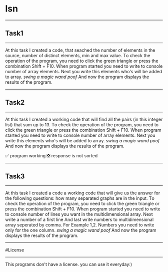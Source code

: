 # lsn
____
 ## Task1
____
At this task I created a code, that seached the number of elements in the source, number of distinct elements, min and max value. 
Тo check the operation of the program, you need to click the green triangle or press the combination Shift + F10.
When program started you need to write to console number of array elements.
Next you write this elements who's will be added to array.
*swing a magic wand*
*poof*
Аnd now the program displays the results of the program.
____
 ## Task2
____
 At this task I created a working code that will find all the pairs (in this integer list) that sum up to 13.
 Тo check the operation of the program, you need to click the green triangle or press the combination Shift + F10.
When program started you need to write to console number of array elements.
Next you write this elements who's will be added to array.
*swing a magic wand*
*poof*
Аnd now the program displays the results of the program.

:white_check_mark: program working
:negative_squared_cross_mark: response is not sorted
____
 ## Task3
____
At this task I created a code a working code that will give us the answer for the following questions: how many separated graphs are in the input.
Тo check the operation of the program, you need to click the green triangle or press the combination Shift + F10.
When program started you need to write to console number of lines you want in the multidimensional array.
Next write a number of a first line
And last write numbers to multidimensional array seperated by comma. For Example 1,2. Numbers you need to write only for the one column.
*swing a magic wand*
*poof*
Аnd now the program displays the results of the program.
____
#License
____
This programs don't have a license. you can use it everyday:)
